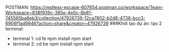 POSTMAN: https://restless-escape-607654.postman.co/workspace/Team-Workspace~838f939c-385e-4e0c-8b81-745565ba8eb3/collection/47926739-12ca7802-b2d8-4738-bcc3-6906f1ad9946?action=share&creator=47926739 
###Khởi tạo dự án:
tạo 2 terminal:
- terminal 1:
cd fe
npm install
npm start
- terminal 2:
cd be
npm install
npm start
